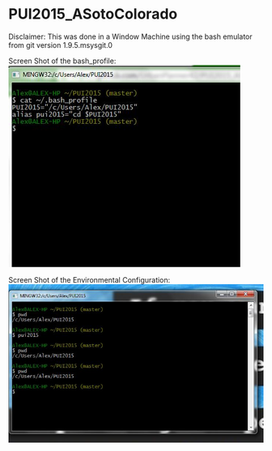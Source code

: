 # PUI2015_ASotoColorado


Disclaimer: This was done in a Window Machine 
using the bash emulator from git version 1.9.5.msysgit.0

Screen Shot of the bash_profile:
![Alt text](ScreenShot_SotoColoradoAlexis_Bash.JPG)

Screen Shot of the Environmental Configuration:
![Alt text](ScreenShot_SotoColoradoAlexis_Assigment2.JPG)